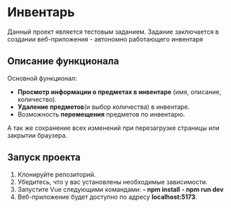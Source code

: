 # Инвентарь

Данный проект является тестовым заданием. Задание заключается в создании веб-приложения - автономно работающего инвентаря

## Описание функционала

Основной функционал:
- **Просмотр информации о предметах в инвентаре** (имя, описание, количество).
- **Удаление предметов**(и выбор количества) в инвентаре.
- Возможность **перемещения** предметов по инвентарю.

А так же сохранение всех изменений при перезагрузке страницы или закрытии браузера.

## Запуск проекта

1. Клонируйте репозиторий.
2. Убедитесь, что у вас установлены необходимые зависимости.
3. Запустите Vue следующими командами:
   **- npm install** 
   **- npm run dev**
4. Веб-приложение будет доступно по адресу **localhost:5173**.